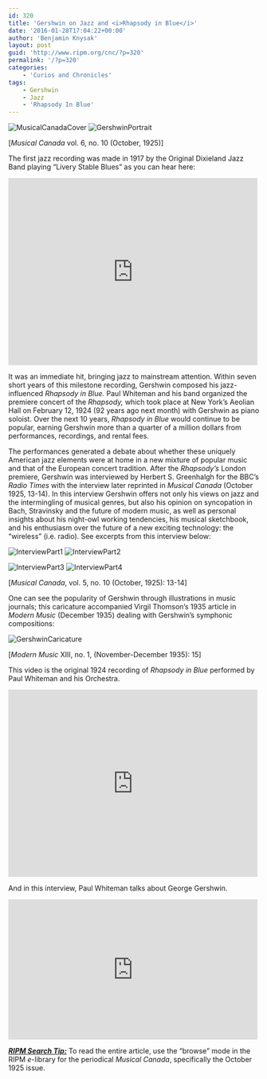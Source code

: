 ```yaml
---
id: 320
title: 'Gershwin on Jazz and <i>Rhapsody in Blue</i>'
date: '2016-01-28T17:04:22+00:00'
author: 'Benjamin Knysak'
layout: post
guid: 'http://www.ripm.org/cnc/?p=320'
permalink: '/?p=320'
categories:
    - 'Curios and Chronicles'
tags:
    - Gershwin
    - Jazz
    - 'Rhapsody In Blue'
---
```


![MusicalCanadaCover](http://www.ripm.org/cnc/wp-content/uploads/2016/01/MusicalCanadaCover-200x300.jpg) ![GershwinPortrait](http://www.ripm.org/cnc/wp-content/uploads/2016/01/GershwinPortrait-249x300.jpg)

\[*Musical Canada* vol. 6, no. 10 (October, 1925)\]

The first jazz recording was made in 1917 by the Original Dixieland Jazz Band playing “Livery Stable Blues” as you can hear here:

<iframe allowfullscreen="" frameborder="0" height="375" loading="lazy" src="https://www.youtube.com/embed/9chC3kBlDdQ?feature=oembed" width="500"></iframe>

It was an immediate hit, bringing jazz to mainstream attention. Within seven short years of this milestone recording, Gershwin composed his jazz-influenced *Rhapsody in Blue.* Paul Whiteman and his band organized the premiere concert of the *Rhapsody,* which took place at New York’s Aeolian Hall on February 12, 1924 (92 years ago next month) with Gershwin as piano soloist. Over the next 10 years, *Rhapsody in Blue* would continue to be popular, earning Gershwin more than a quarter of a million dollars from performances, recordings, and rental fees.

The performances generated a debate about whether these uniquely American jazz elements were at home in a new mixture of popular music and that of the European concert tradition. After the *Rhapsody’s* London premiere, Gershwin was interviewed by Herbert S. Greenhalgh for the BBC’s *Radio Times* with the interview later reprinted in *Musical Canada* (October 1925, 13-14). In this interview Gershwin offers not only his views on jazz and the intermingling of musical genres, but also his opinion on syncopation in Bach, Stravinsky and the future of modern music, as well as personal insights about his night-owl working tendencies, his musical sketchbook, and his enthusiasm over the future of a new exciting technology: the “wireless” (i.e. radio). See excerpts from this interview below:

![InterviewPart1](http://www.ripm.org/cnc/wp-content/uploads/2016/01/InterviewPart1-300x220.jpg) ![InterviewPart2](http://www.ripm.org/cnc/wp-content/uploads/2016/01/InterviewPart2-351x710.jpg)

![InterviewPart3](http://www.ripm.org/cnc/wp-content/uploads/2016/01/InterviewPart3-274x300.jpg) ![InterviewPart4](http://www.ripm.org/cnc/wp-content/uploads/2016/01/InterviewPart4-513x710.jpg)

\[*Musical Canada*, vol. 5, no. 10 (October, 1925): 13-14\]

One can see the popularity of Gershwin through illustrations in music journals; this caricature accompanied Virgil Thomson’s 1935 article in *Modern Music* (December 1935) dealing with Gershwin’s symphonic compositions:

![GershwinCaricature](http://www.ripm.org/cnc/wp-content/uploads/2016/01/GershwinCaricature-155x300.jpg)

\[*Modern Music* XIII, no. 1, (November-December 1935): 15\]

This video is the original 1924 recording of *Rhapsody in Blue* performed by Paul Whiteman and his Orchestra.

<iframe allowfullscreen="" frameborder="0" height="375" loading="lazy" src="https://www.youtube.com/embed/s35IqfLn1Pk?feature=oembed" width="500"></iframe>

And in this interview, Paul Whiteman talks about George Gershwin.

<iframe allowfullscreen="" frameborder="0" height="281" loading="lazy" src="https://www.youtube.com/embed/jEgJZ7inUrY?feature=oembed" width="500"></iframe>

***<u>RIPM Search Tip:</u>*** To read the entire article, use the “browse” mode in the RIPM *e*-library for the periodical *Musical Canada*, specifically the October 1925 issue.